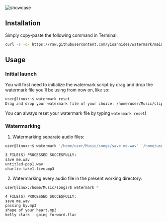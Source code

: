 ![showcase](https://github.com/user-attachments/assets/63dbd3d9-218b-40b1-b5a0-1f86a33714f4)

## Installation

Simply copy-paste the following command in Terminal:
```sh
curl -s -o- https://raw.githubusercontent.com/yioannides/watermark/main/install.sh | bash
```
## Usage

### Initial launch

You will first need to initialize the watermark script by drag and drop the watermark file you'll be using from now on, like so:

```sh
user@linux:~$ watermark reset
Drag and drop your watermark file of your choice: /home/user/Music/clips/watermark1.wav
```
You can always reset your watermark file by typing `watermark reset`!

### Watermarking

1. Watermarking separate audio files:
```sh
user@linux:~$ watermark '/home/user/Music/songs/save me.wav' '/home/user/Downloads/untitled-pop1.wav' '/mnt/cloud/archive/charlie-take1-live.mp3'

3 FILE(S) PROCESSED SUCCESFULLY:
save me.wav
untitled-pop1.wav
charlie-take1-live.mp3
```
2. Watermarking every audio file in the present working directory:
```sh
user@linux:/home/Music/songs/$ watermark *

4 FILE(S) PROCESSED SUCCESFULLY:
save me.wav
passing by.mp3
shape of your heart.mp3
kelly clark - going forward.flac
```
